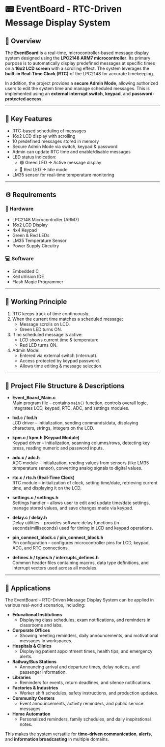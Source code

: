 # 📟 EventBoard - RTC-Driven Message Display System  

## 📖 Overview  
The **EventBoard** is a real-time, microcontroller-based message display system designed using the **LPC2148 ARM7 microcontroller**. Its primary purpose is to automatically display predefined messages at specific times on a **16x2 LCD screen** with a scrolling effect. The system leverages the **built-in Real-Time Clock (RTC)** of the LPC2148 for accurate timekeeping.  

In addition, the project provides a **secure Admin Mode**, allowing authorized users to edit the system time and manage scheduled messages. This is implemented using an **external interrupt switch**, **keypad**, and **password-protected access**.  

---

## 🌟 Key Features  
- RTC-based scheduling of messages  
- 16x2 LCD display with scrolling  
- 10 predefined messages stored in memory  
- Secure Admin Mode via switch, keypad & password  
- Admin can update RTC time and enable/disable messages  
- LED status indication:  
  - 🟢 Green LED → Active message display  
  - 🔴 Red LED → Idle mode  
- LM35 sensor for real-time temperature monitoring    

---

## ⚙️ Requirements  

### 🔧 Hardware  
- LPC2148 Microcontroller (ARM7)  
- 16x2 LCD Display  
- 4x4 Keypad  
- Green & Red LEDs  
- LM35 Temperature Sensor   
- Power Supply Circuitry  

### 💻 Software  
- Embedded C  
- Keil uVision IDE  
- Flash Magic Programmer  

---

## 🔄 Working Principle  
1. RTC keeps track of time continuously.  
2. When the current time matches a scheduled message:  
   - Message scrolls on LCD.  
   - Green LED turns ON.  
3. If no scheduled message is active:  
   - LCD shows current time & temperature.  
   - Red LED turns ON.  
4. Admin Mode:  
   - Entered via external switch (interrupt).  
   - Access protected by keypad password.  
   - Allows time editing & message selection.  
---
## 📂 Project File Structure & Descriptions

- **Event_Board_Main.c**  
  Main program file – contains `main()` function, controls overall logic, integrates LCD, keypad, RTC, ADC, and settings modules.

- **lcd.c / lcd.h**  
  LCD driver – initialization, sending commands/data, displaying characters, strings, integers on the LCD.

- **kpm.c / kpm.h (Keypad Module)**  
  Keypad driver – initialization, scanning columns/rows, detecting key press, reading numeric and password inputs.

- **adc.c / adc.h**  
  ADC module – initialization, reading values from sensors (like LM35 temperature sensor), converting analog signals to digital values.

- **rtc.c / rtc.h (Real-Time Clock)**  
  RTC module – initialization of clock, setting time/date, retrieving current time, and displaying it on the LCD.

- **settings.c / settings.h**  
  Settings handler – allows user to edit and update time/date settings, manage stored values, and save changes made via keypad.

- **delay.c / delay.h**  
  Delay utilities – provides software delay functions (in seconds/milliseconds) used for timing in LCD and keypad operations.

- **pin_connect_block.c / pin_connect_block.h**  
  Pin configuration – configures microcontroller pins for LCD, keypad, ADC, and RTC connections.

- **defines.h / types.h / interrupts_defines.h**  
  Common header files containing macros, data type definitions, and interrupt vectors used across all modules.

---
## 🎯 Applications  

The EventBoard – RTC-Driven Message Display System can be applied in various real-world scenarios, including:  

- **Educational Institutions**  
  - Displaying class schedules, exam notifications, and reminders in classrooms and labs.  
- **Corporate Offices**  
  - Showing meeting reminders, daily announcements, and motivational messages in workspaces.  
- **Hospitals & Clinics**  
  - Displaying patient appointment times, health tips, and emergency alerts.  
- **Railway/Bus Stations**  
  - Announcing arrival and departure times, delay notices, and passenger information.  
- **Libraries**  
  - Reminders for events, return deadlines, and silence notifications.  
- **Factories & Industries**  
  - Worker shift schedules, safety instructions, and production updates.  
- **Community Centers**  
  - Event announcements, activity reminders, and public service messages.  
- **Home Automation**  
  - Personalized reminders, family schedules, and daily inspirational notes.  

This makes the system versatile for **time-driven communication**, **alerts**, and **information broadcasting** in multiple domains.  
